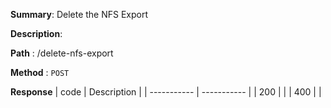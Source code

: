 **Summary**: Delete the NFS Export

**Description**:

**Path** : /delete-nfs-export

**Method** : `POST`

**Response**
| code      | Description |
| ----------- | ----------- |
|  200   |       |
|  400   |       |

